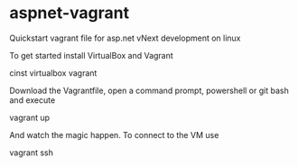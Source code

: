 aspnet-vagrant
==============

Quickstart vagrant file for asp.net vNext development on linux

To get started install VirtualBox and Vagrant

cinst virtualbox vagrant

Download the Vagrantfile, open a command prompt, powershell or git bash and execute 

vagrant up

And watch the magic happen. To connect to the VM use 

vagrant ssh
